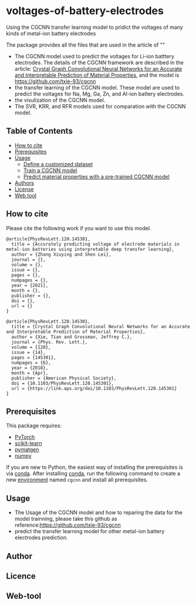 # voltages-of-battery-electrodes
Using the CGCNN transfer learning model to pridict the voltages of many kinds of metal-ion battery electrodes

The package provides all the files that are used in the article of ""
- The CGCNN model used to predict the voltages for Li-ion batttery electrodes. The details of the CGCNN framework are described in the article: [Crystal Graph Convolutional Neural Networks for an Accurate and Interpretable Prediction of Material Properties](https://link.aps.org/doi/10.1103/PhysRevLett.120.145301), and the model is https://github.com/txie-93/cgcnn
- the transfer learning of the CGCNN model. These model are used to predict the voltages for Na, Mg, Ga, Zn, and Al-ion battery electrodes.
- the visulization of the CGCNN model. 
- The SVR, KRR, and RFR models used for comparation with the CGCNN model.

## Table of Contents

- [How to cite](#how-to-cite)
- [Prerequisites](#prerequisites)
- [Usage](#usage)
  - [Define a customized dataset](#define-a-customized-dataset)
  - [Train a CGCNN model](#train-a-cgcnn-model)
  - [Predict material properties with a pre-trained CGCNN model](#predict-material-properties-with-a-pre-trained-cgcnn-model)
- [Authors](#authors)
- [License](#license)
- [Web tool](#web-tool)
## How to cite

Please cite the following work if you want to use this model.

```
@article{PhysRevLett.120.145301,
  title = {Accurately predicting voltage of electrode materials in metal-ion batteries using interpretable deep transfer learning},
  author = {Zhang Xiuying and Shen Lei},
  journal = {},
  volume = {},
  issue = {},
  pages = {},
  numpages = {},
  year = {2021},
  month = {},
  publisher = {},
  doi = {},
  url = {}
}
```

```
@article{PhysRevLett.120.145301,
  title = {Crystal Graph Convolutional Neural Networks for an Accurate and Interpretable Prediction of Material Properties},
  author = {Xie, Tian and Grossman, Jeffrey C.},
  journal = {Phys. Rev. Lett.},
  volume = {120},
  issue = {14},
  pages = {145301},
  numpages = {6},
  year = {2018},
  month = {Apr},
  publisher = {American Physical Society},
  doi = {10.1103/PhysRevLett.120.145301},
  url = {https://link.aps.org/doi/10.1103/PhysRevLett.120.145301}
}
```

##  Prerequisites

This package requires:

- [PyTorch](http://pytorch.org)
- [scikit-learn](http://scikit-learn.org/stable/)
- [pymatgen](http://pymatgen.org)
- [numpy](http://numpy.org/)

If you are new to Python, the easiest way of installing the prerequisites is via [conda](https://conda.io/docs/index.html). After installing [conda](http://conda.pydata.org/), run the following command to create a new [environment](https://conda.io/docs/user-guide/tasks/manage-environments.html) named `cgcnn` and install all prerequisites.

## Usage
- The Usage of the CGCNN model and how to reparing the data for the model trainning, please take this github as reference:https://github.com/txie-93/cgcnn
- predict the transfer learning model for other metal-ion battery electrodes prediction.


## Author
## Licence
## Web-tool



